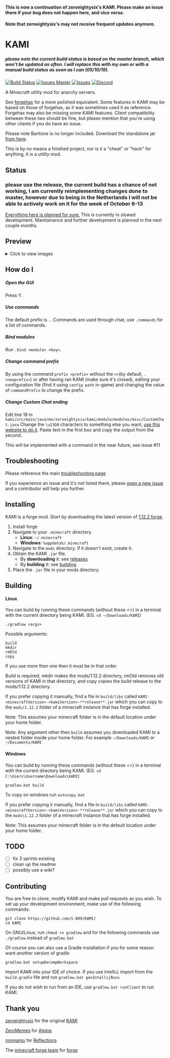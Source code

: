 #### This is now a continuation of zeroeightysix's KAMI. Please make an issue there if your bug does not happen here, and vice versa. 
#### Note that zeroeightysix's may not receive frequent updates anymore.

# KAMI

##### please note the current build status is based on the master branch, which won't be updated as often. I will replace this with my own or with a manual build status as soon as I can (05/10/19). 
[![Build Status](https://travis-ci.com/zeroeightysix/KAMI.svg?branch=master)](https://travis-ci.com/zeroeightysix/KAMI)
[![Issues Master](https://img.shields.io/github/issues/zeroeightysix/KAMI?label=issues%20master)](https://github.com/zeroeightysix/kami/issues)
[![Issues](https://img.shields.io/github/issues/S-B99/kami.svg)](https://github.com/S-B99/kami/issues)
[![Discord](https://img.shields.io/badge/chat-on%20discord-brightgreen.svg)](http://discord.gg/9hvwgeg)

A Minecraft utility mod for anarchy servers.

See [forgehax](https://github.com/fr1kin/forgehax) for a more polished equivalent. Some features in KAMI may be based on those of forgehax, as it was sometimes used it as reference. Forgehax may also be missing some KAMI features. Client compatibility between these two should be fine, but please mention that you're using other clients if you do have an issue.

Please note Baritone is no longer included. Download the standalone jar [from here](https://github.com/cabaletta/baritone/releases).

This is by no means a finished project, nor is it a "cheat" or "hack" for anything, it is a *utility* mod.

## Status

### please use the release, the current build has a chance of not working, I am currently reimplementing changes done to master, however due to being in the Netherlands I will not be able to actively work on it for the week of October 6-13

[Everything here is planned for sure.](https://github.com/zeroeightysix/KAMI/pull/114)
This is currently in slowed development. Maintainance and further development is planned in the next couple months.

## Preview

<details>
 <summary>Click to view images</summary>

 ![GUI](.github/IMAGES/gui.png)
 
 ![CrystalAura](.github/IMAGES/crystalAura.png)

</details>

## How do I

##### Open the GUI
Press Y.

##### Use commands
The default prefix is `.`. Commands are used through chat, use `.commands` for a list of commands.

##### Bind modules
Run `.bind <module> <key>`.

##### Change command prefix
By using the command `prefix <prefix>` without the `<>`(by default, `. <newprefix>`) or after having ran KAMI (make sure it's closed), editing your configuration file (find it using `config path` in-game) and changing the value of `commandPrefix` to change the prefix.

##### Change Custom Chat ending
Edit line 19 in `kami/src/main/java/me/zeroeightysix/kami/module/modules/misc/CustomChat.java`
Change the `\u23D0` characters to something else you want, [use this website to do it](https://www.branah.com/unicode-converter).
Paste text in the first box and copy the output from the second.

This will be implemented with a command in the near future, see issue #11

## Troubleshooting

Please reference the main [troubleshooting page](docs/TROUBLESHOOTING.md)

If you experience an issue and it's not listed there, please [open a new issue](../../issues/new/choose) and a contributor will help you further.

## Installing

KAMI is a forge mod. Start by downloading the latest version of [1.12.2 forge](https://files.minecraftforge.net/).
1. Install forge
2. Navigate to your `.minecraft` directory.
   * **Linux**: `~/.minecraft`
   * **Windows**: `%appdata%/.minecraft`
3. Navigate to the `mods` directory. If it doesn't exist, create it.
4. Obtain the KAMI `.jar` file.
   * By **downloading** it: see [releases](../../releases)
   * By **building** it: see [building](#building).
5. Place the `.jar` file in your mods directory.

## Building
#### Linux

You can build by running these commands (without these <>) in a terminal with the current directory being KAMI. (EG. `cd ~/Downloads/KAMI`)
```
./gradlew <args>
```

Possible arguments:
```
build
mkdir
rmOld
copy
```
If you use more then one then it must be in that order.

Build is required, mkdir makes the mods/1.12.2 directory, rmOld removes old versions of KAMI in that directory, and copy copies the build release to the mods/1.12.2 directory. 

If you prefer copying it manually, find a file in `build/libs` called `KAMI-<minecraftVersion>-<kamiVersion>-**release**.jar` which you can copy to the `mods/1.12.2` folder of a minecraft instance that has forge installed.

Note: This assumes your minecraft folder is in the default location under your home folder.

Note: Any argument other then `build` assumes you downloaded KAMI to a nested folder inside your home folder. For example `~/Downloads/KAMI` or `~/Documents/KAMI`

#### Windows

You can build by running these commands (without these <>) in a terminal with the current directory being KAMI. (EG. `cd C:\Users\Username\Downloads\KAMI`)
```
gradlew.bat build
```

To copy on windows run `autocopy.bat`

If you prefer copying it manually, find a file in `build/libs` called `KAMI-<minecraftVersion>-<kamiVersion>-**release**.jar` which you can copy to the `mods\1.12.2` folder of a minecraft instance that has forge installed.

Note: This assumes your minecraft folder is in the default location under your home folder.

## TODO

- [ ] fix 3 sprints existing
- [ ] clean up the readme
- [ ] possibly use a wiki?

## Contributing

You are free to clone, modify KAMI and make pull requests as you wish. To set up your development environment, make use of the following commands:

```
git clone https://github.com/S-B99/KAMI/
cd KAMI
```

On GNU/Linux, run `chmod +x gradlew` and for the following commands use `./gradlew` instead of `gradlew.bat`

Of-course you can also use a Gradle installation if you for some reason want another version of gradle

```
gradlew.bat setupDecompWorkspace
```
Import KAMI into your IDE of choice. If you use IntelliJ, import from the `build.gradle` file and run `gradlew.bat genIntellijRuns`

If you do not wish to run from an IDE, use `gradlew.bat runClient` to run KAMI.

## Thank you

[zeroeightysix](https://github.com/zeroeightysix) for the original [KAMI](https://github.com/zeroeightysix/KAMI)

[ZeroMemes](https://github.com/ZeroMemes) for [Alpine](https://github.com/ZeroMemes/Alpine)

[ronmamo](https://github.com/ronmamo/) for [Reflections](https://github.com/ronmamo/reflections)

The [minecraft forge team](https://github.com/MinecraftForge) for [forge](https://files.minecraftforge.net/)
